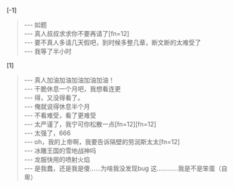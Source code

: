 
[-1] 
>--- 如题<br>
>--- 真人叔叔求求你不要再请了[fn=12]<br>
>--- 要不真人多请几天假吧，到时候多整几章，断文断的太难受了<br>
>--- 我等了半小时<br>

[1] 
>--- 真人加油加油加油加油加油！<br>
>--- 干脆休息一个月吧，我想看连更<br>
>--- 得，又没得看了。<br>
>--- 俺就说得休息半个月<br>
>--- 不看难受，看了更难受<br>
>--- 太严谨了，我宁可你松散一点[fn=12][fn=12]<br>
>--- 太强了，666<br>
>--- oh，我的上帝啊，我要告诉隔壁的劳润斯太太[fn=12]<br>
>--- 冰雕王国的雪地战神吗<br>
>--- 龙服快用的喷射火焰<br>
>--- 是我蠢，还是我是傻……为啥我没发现bug
这…………我是不是笨蛋（自卑）<br>
